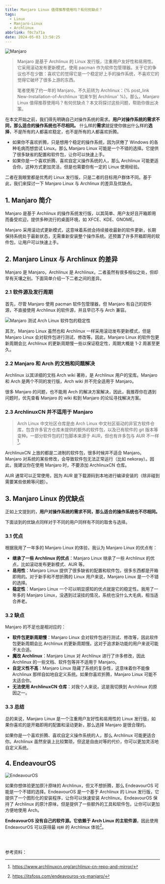 ```yaml
---
title: Manjaro Linux 值得推荐使用吗？有何优缺点？
tags:
  - Linux
  - Manjaro-Linux
  - Archlinux
abbrlink: f0c7a71a
date: 2024-05-03 13:58:25
---
```


![Manjaro](https://pic1.zhimg.com/80/v2-bbe860b20d0a54a003a27483ca8071b8_1440w.webp)

> Manjaro 是基于 Archlinux 的 Linux 发行版，注重用户友好性和易用性。它采用滚动发布更新模式，使用 pacman 作为软件包管理器。关于它的争议也不在少数：喜欢它的觉得它是一个稳定好上手的操作系统，不喜欢它的觉得它破坏了很多上游的东西。
> 
> 笔者使用了约一年的 Manjaro，不久前转为 Archlinux：{% post_link New-Installation-of-Archlinux '初来乍到 Archlinux' %}。那么，Manjaro Linux 值得推荐使用吗？有何优缺点？本文将探讨这些问题，帮助你做出决策。

在本文开始之前，我们得先明确自己对操作系统的需求。**用户对操作系统的需求不同，那么适合的操作系统也不尽相同。** 什么样的**需求**就促使你做出什么样的**选择**，不是所有的人都喜欢稳定，也不是所有的人都喜欢折腾。

- 如果你不喜欢折腾，只是想用个稳定的操作系统，因为厌倦了 Windows 的各种毛病而想尝试 Linux。那么 Manjaro Linux 可能是一个不错的选择。它提供了很多缺省的配置和软件包，让你可以快速上手。
- 如果你是一个喜欢折腾、喜欢自定义操作系统的人，那么 Archlinux 可能更适合你，这种方式更加灵活，但是也需要你有一定的 Linux 使用经验。

二者在我眼里都是优秀的 Linux 发行版，只是二者的目标用户群体不同。基于此，我们来探讨一下 Manjaro Linux 与 Archlinux 的差异及优缺点。

## 1. Manjaro 简介

Manjaro 是基于 Archlinux 的操作系统发行版，以其简单、用户友好且开箱即用而备受欢迎，提供多种流行的桌面环境，如 XFCE、KDE、GNOME。

Manjaro 采用滚动式更新模式，这意味着系统会持续接收最新的软件更新，长期保持系统处于最新状态，无需重新安装整个操作系统。还预置了许多开箱即用的软件包，让用户可以快速上手。

## 2. Manjaro Linux 与 Archlinux 的差异

Manjaro 是 Manjaro，Archlinux 是 Archlinux，二者虽然有很多相似之处，但却早有天壤之别。下面简单介绍一下二者之间的差异。

### 2.1 软件源及发行周期

首先，尽管 Manjaro 使用 pacman 软件包管理器，但 Manjaro 有自己的软件源，不直接使用 Archlinux 的软件源，并且早已不与 Arch 兼容。

![Manjaro 测试 Arch Linux 软件包的稳定性 [^1]](https://pic1.zhimg.com/80/v2-922990bf36b2a74ebfdce17f13fdab0c_1440w.webp)

其次，Manjaro Linux 虽然也和 Archlinux 一样采用滚动发布更新模式，但是 Manjaro Linux 会对软件包进行测试、修改等。因此，Manjaro Linux 的软件包更新周期会比 Archlinux 的更新周期慢一些以保证稳定性，周期大概是 1-2 周甚至更久。

### 2.2 Manjaro 和 Arch 的文档和问题解决

Archlinux 以其详细的文档 Arch wiki 著称，是 Archlinux 用户的宝库。Manjaro 和 Arch 是两个不同的发行版，Arch wiki 并不完全适用于 Manjaro。

很多 Manjaro 的问题，也不能用 Arch 的解决方案解决，因此，我推荐你在遇到问题时，优先查看 Manjaro 的 wiki 和到 Manjaro 的论坛寻找解决方案。

### 2.3 ArchlinuxCN 并不适用于 Manjaro

> Arch Linux 中文社区仓库是由 Arch Linux 中文社区驱动的非官方软件仓库，包含许多官方仓库未提供的额外的软件包，以及已有软件的 git 版本等变种。一部分软件包的打包脚本来源于 AUR，但也有许多包与 AUR 不一样[^2]。

ArchlinuxCN 上放的都是二进制的软件包，很多时候并不适合 Manjaro。Manjaro 对系统的某些修改，会导致软件包无法正常运行（比如 nekoray）。因此，我建议你在使用 Manjaro 时，不要添加 ArchlinuxCN 仓库。

AUR 通常可以正常使用，因为 AUR 是下载源码到本地进行编译安装的（除非碰到需要某些依赖等问题）。

## 3. Manjaro Linux 的优缺点

正如上文提到的，**用户对操作系统的需求不同，那么适合的操作系统也不尽相同。** 

下面谈到的优缺点同样对于不同的用户同样有不同的取舍与选择。

### 3.1 优点

根据我用了一年多的 Manjaro Linux 的体验，我认为 Manjaro Linux 的优点有：

- **继承了一些 Archlinux 的优点**：Manjaro Linux 继承了一些 Archlinux 的优点，比如滚动发布更新模式、AUR 等。
- **易用性**：Manjaro Linux 提供了很多缺省的配置和软件包，很多东西都是开箱即用的。对于新手和不想折腾的 Linux 用户来说，Manjaro Linux 是一个不错的选择。
- **稳定性**：Manjaro Linux 一个可以明显感知的优点就是它的稳定性。我用了一年多的 Manjaro Linux，没遇到过滚挂的情况，系统也没什么大毛病，相当适合养老。

### 3.2 缺点

Manjaro 的不足也是相对应的：

- **软件包更新周期慢**：Manjaro Linux 会对软件包进行测试、修改等，因此软件包更新周期会比 Archlinux 的更新周期慢。这对于追求新功能的用户来说可能不太合适。
- **魔改 Archlinux**：Manjaro Linux 对 Archlinux 进行了许多修改，因此 Archlinux 的一些文档、软件包等并不适用于 Manjaro。
- **自定义性不高**：Manjaro Linux 隐藏了系统的复杂性，这意味着你不能像 Archlinux 那样自如地自定义系统。如果你喜欢折腾，Manjaro Linux 可能不太适合你。
- **无法使用 ArchlinuxCN 仓库**：对我个人来说，这是我切换到 Archlinux 的原因之一。

### 3.3 总结

总的来说，Manjaro Linux 是一个注重用户友好性和易用性的 Linux 发行版，如果你喜欢的是开箱即用的配置和滚动更新，那么选择 Manjaro 是很合理的。

如果你是一个喜欢折腾、喜欢自定义操作系统的人，那么 Archlinux 可能更适合你。Archlinux 虽然安装上比较繁琐，但这是自由对等的代价，你可以更加灵活地自定义系统。

## 4. EndeavourOS

![EndeavourOS](https://pic4.zhimg.com/80/v2-d8dee0d2a1833f0b3cd35ca09bdc091f_1440w.webp)

如果你想体验更加原汁原味的 Archlinux，但又不想折腾，那么 EndeavourOS 可能是一个不错的选择。EndeavourOS 是一个基于 Archlinux 的 Linux 发行版，它提供了一个图形化的安装程序，让你可以快速安装 Archlinux。EndeavourOS 保持了 Archlinux 的原汁原味，但是提供了一些额外的工具和软件包，让你可以更加方便地使用 Arch。

**EndeavourOS 没有自己的软件源。它依赖于 Arch Linux 的主软件源**，因此使用 EndeavourOS 可以获得最 `纯粹` 的 Archlinux 体验[^1]。


<br><br>

参考资料：
[^1]: https://itsfoss.com/endeavouros-vs-manjaro/
[^2]: https://www.archlinuxcn.org/archlinux-cn-repo-and-mirror/
